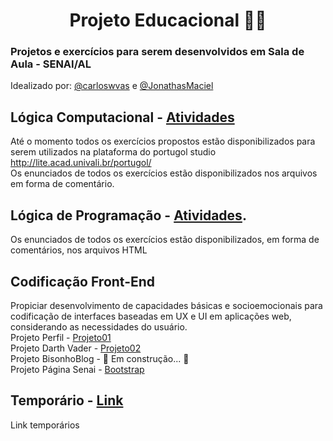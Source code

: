 <h1 align="center">Projeto Educacional 👨‍💻</h1>
<h3> Projetos e exercícios para serem desenvolvidos em Sala de Aula - SENAI/AL</h3>
Idealizado por: <a href="https://github.com/carloswvas/">@carloswvas</a> e <a href="https://github.com/JonathasMaciel">@JonathasMaciel</a>

## Lógica Computacional - [Atividades](https://github.com/carloswvas/Educacional/tree/main/LogicaComputacional)
Até o momento todos os exercícios propostos estão disponibilizados para serem utilizados na plataforma do portugol studio
http://lite.acad.univali.br/portugol/ <br>
Os enunciados de todos os exercícios estão disponibilizados nos arquivos em forma de comentário.


## Lógica de Programação - [Atividades](https://github.com/carloswvas/Educacional/tree/main/LogicaDeProgramacao).
Os enunciados de todos os exercícios estão disponibilizados, em forma de comentários, nos arquivos HTML


## Codificação Front-End
Propiciar desenvolvimento de capacidades básicas e socioemocionais para codificação de interfaces baseadas em UX e UI em aplicações web, considerando as necessidades do usuário. <br>
Projeto Perfil - [Projeto01](https://github.com/carloswvas/Educacional/tree/main/CodificacaoFrontEnd/projeto01) <br>
Projeto Darth Vader - [Projeto02](https://github.com/carloswvas/Educacional/tree/main/CodificacaoFrontEnd/projeto02) <br>
Projeto BisonhoBlog - 🚧 Em construção... 🚧 <br>
Projeto Página Senai - [Bootstrap](https://github.com/carloswvas/Educacional/tree/main/CodificacaoFrontEnd/Framework/project) <br>

## Temporário - [Link]()
Link temporários 
